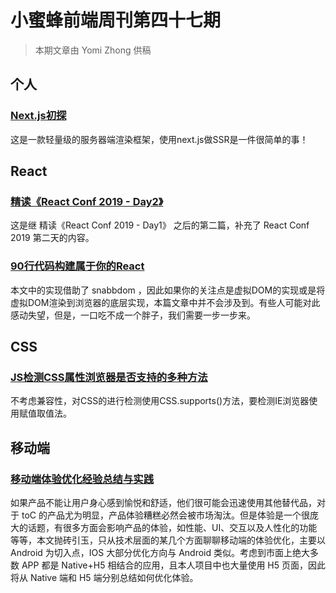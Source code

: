 # 小蜜蜂前端周刊第四十七期

> 本期文章由 Yomi Zhong 供稿

## 个人

### [Next.js初探](https://yomizhong.github.io/2019/10/23/next-js%E5%88%9D%E6%8E%A2/)

这是一款轻量级的服务器端渲染框架，使用next.js做SSR是一件很简单的事！

## React

### [精读《React Conf 2019 - Day2》](https://juejin.im/post/5dd1ead551882510ac529f42)

这是继 精读《React Conf 2019 - Day1》 之后的第二篇，补充了 React Conf 2019 第二天的内容。

### [90行代码构建属于你的React](https://juejin.im/post/5db0a9876fb9a020794d8c25)

本文中的实现借助了 snabbdom ，因此如果你的关注点是虚拟DOM的实现或是将虚拟DOM渲染到浏览器的底层实现，本篇文章中并不会涉及到。有些人可能对此感动失望，但是，一口吃不成一个胖子，我们需要一步一步来。

## CSS

### [JS检测CSS属性浏览器是否支持的多种方法](https://www.zhangxinxu.com/wordpress/2019/11/js-css-supports-detect/)

不考虑兼容性，对CSS的进行检测使用CSS.supports()方法，要检测IE浏览器使用赋值取值法。

## 移动端

### [移动端体验优化经验总结与实践](https://github.com/ProtoTeam/blog/blob/master/201911/1.md)

如果产品不能让用户身心感到愉悦和舒适，他们很可能会迅速使用其他替代品，对于 toC 的产品尤为明显，产品体验糟糕必然会被市场淘汰。但是体验是一个很庞大的话题，有很多方面会影响产品的体验，如性能、UI、交互以及人性化的功能等等，本文抛砖引玉，只从技术层面的某几个方面聊聊移动端的体验优化，主要以 Android 为切入点，IOS 大部分优化方向与 Android 类似。考虑到市面上绝大多数 APP 都是 Native+H5 相结合的应用，且本人项目中也大量使用 H5 页面，因此将从 Native 端和 H5 端分别总结如何优化体验。